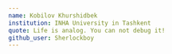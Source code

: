 ```yaml
---
name: Kobilov Khurshidbek
institution: INHA University in Tashkent
quote: Life is analog. You can not debug it!
github_user: Sherlockboy
---
```

